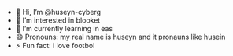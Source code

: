 - 👋 Hi, I’m @huseyn-cyberg
- 👀 I’m interested in blooket
- 🌱 I’m currently learning in eas
- 😄 Pronouns: my real name is huseyn and it pronauns like husein
- ⚡ Fun fact: i love footbol

<!---
huseyn-cyberg/huseyn-cyberg is a ✨ special ✨ repository because its `README.md` (this file) appears on your GitHub profile.
You can click the Preview link to take a look at your changes.
--->
